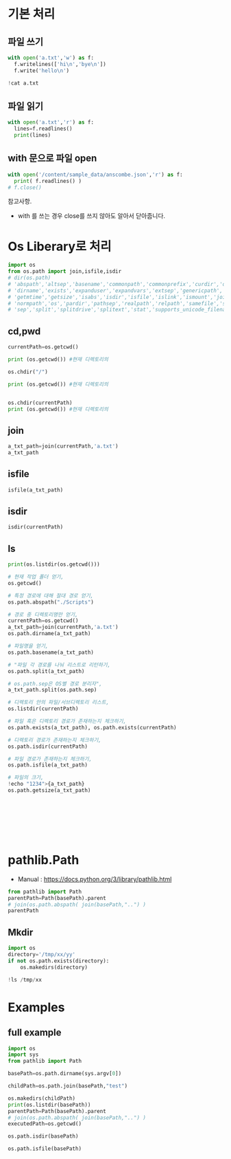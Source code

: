 # 기본 처리
## 파일 쓰기


```python
with open('a.txt','w') as f:
  f.writelines(['hi\n','bye\n'])
  f.write('hello\n')

!cat a.txt    
```

## 파일 읽기


```python
with open('a.txt','r') as f:
  lines=f.readlines()
  print(lines)
```

## with 문으로 파일 open


```python
with open('/content/sample_data/anscombe.json','r') as f:
  print( f.readlines() )
# f.close()
```

참고사항.
- with 를 쓰는 경우 close를 쓰지 않아도 알아서 닫아줍니다.

# Os Liberary로 처리


```python
import os
from os.path import join,isfile,isdir
# dir(os.path)
# 'abspath','altsep','basename','commonpath','commonprefix','curdir','defpath','devnull',
# 'dirname','exists','expanduser','expandvars','extsep','genericpath','getatime','getctime',
# 'getmtime','getsize','isabs','isdir','isfile','islink','ismount','join','lexists','normcase',
# 'normpath','os','pardir','pathsep','realpath','relpath','samefile','sameopenfile','samestat',
# 'sep','split','splitdrive','splitext','stat','supports_unicode_filenames','sys'
```

## cd,pwd


```python
currentPath=os.getcwd()

print (os.getcwd()) #현재 디렉토리의

os.chdir("/")

print (os.getcwd()) #현재 디렉토리의


os.chdir(currentPath)
print (os.getcwd()) #현재 디렉토리의

```

## join


```python
a_txt_path=join(currentPath,'a.txt')
a_txt_path


```

## isfile 


```python
isfile(a_txt_path)
```

## isdir


```python
isdir(currentPath)
```

## ls


```python
print(os.listdir(os.getcwd()))

```


```python
# 현재 작업 폴더 얻기,
os.getcwd()
```


```python
# 특정 경로에 대해 절대 경로 얻기,
os.path.abspath("./Scripts")
```


```python
# 경로 중 디렉토리명만 얻기,
currentPath=os.getcwd()
a_txt_path=join(currentPath,'a.txt')
os.path.dirname(a_txt_path)

```


```python
# 파일명을 얻기,
os.path.basename(a_txt_path)
```


```python
# "파일 각 경로를 나눠 리스트로 리턴하기,
os.path.split(a_txt_path)
```


```python
# os.path.sep은 OS별 경로 분리자",
a_txt_path.split(os.path.sep)
```


```python
# 디렉토리 안의 파일/서브디렉토리 리스트,
os.listdir(currentPath)
```


```python
# 파일 혹은 디렉토리 경로가 존재하는지 체크하기,
os.path.exists(a_txt_path), os.path.exists(currentPath)
```


```python
# 디렉토리 경로가 존재하는지 체크하기,
os.path.isdir(currentPath)
```


```python
# 파일 경로가 존재하는지 체크하기,
os.path.isfile(a_txt_path)
```


```python
# 파일의 크기,
!echo "1234">{a_txt_path}
os.path.getsize(a_txt_path)
```


```python

```


```python

```


```python

```


```python

```


```python

```


```python

```


```python

```

# pathlib.Path
* Manual : <https://docs.python.org/3/library/pathlib.html>




```python
from pathlib import Path
parentPath=Path(basePath).parent
# join(os.path.abspath( join(basePath,"..") )
parentPath
```

## Mkdir



```python
import os
directory='/tmp/xx/yy'
if not os.path.exists(directory):
    os.makedirs(directory)
```


```python
!ls /tmp/xx
```

# Examples
## full example


```python
import os
import sys
from pathlib import Path

basePath=os.path.dirname(sys.argv[0])

childPath=os.path.join(basePath,"test")

os.makedirs(childPath)
print(os.listdir(basePath))
parentPath=Path(basePath).parent
# join(os.path.abspath( join(basePath,"..") )
executedPath=os.getcwd()

os.path.isdir(basePath)

os.path.isfile(basePath)

```


```python

```
